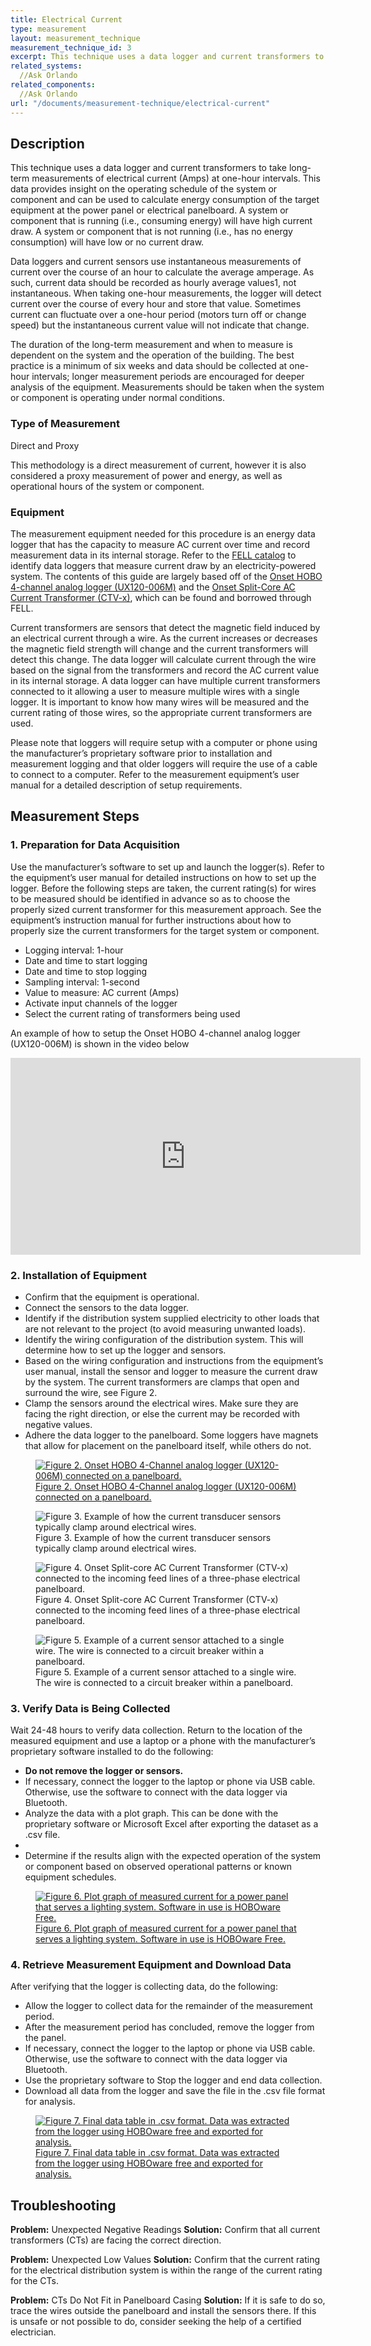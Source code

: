 ```yaml
---
title: Electrical Current
type: measurement
layout: measurement_technique
measurement_technique_id: 3
excerpt: This technique uses a data logger and current transformers to take long-term measurements of electrical current (Amps) at one-hour intervals.
related_systems:
  //Ask Orlando
related_components:
  //Ask Orlando
url: "/documents/measurement-technique/electrical-current"
---
```


## Description

This technique uses a data logger and current transformers to take long-term measurements of electrical current (Amps) at one-hour intervals. This data provides insight on the operating schedule of the system or component and can be used to calculate energy consumption of the target equipment at the power panel or electrical panelboard. A system or component that is running (i.e., consuming energy) will have high current draw. A system or component that is not running (i.e., has no energy consumption) will have low or no current draw.  

Data loggers and current sensors use instantaneous measurements of current over the course of an hour to calculate the average amperage. As such, current data should be recorded as hourly average values1, not instantaneous. When taking one-hour measurements, the logger will detect current over the course of every hour and store that value. Sometimes current can fluctuate over a one-hour period (motors turn off or change speed) but the instantaneous current value will not indicate that change.  

The duration of the long-term measurement and when to measure is dependent on the system and the operation of the building. The best practice is a minimum of six weeks and data should be collected at one-hour intervals; longer measurement periods are encouraged for deeper analysis of the equipment. Measurements should be taken when the system or component is operating under normal conditions.

### Type of Measurement

Direct and Proxy

This methodology is a direct measurement of current, however it is also considered a proxy measurement of power and energy, as well as operational hours of the system or component.

### Equipment

The measurement equipment needed for this procedure is an energy data logger that has the capacity to measure AC current over time and record measurement data in its internal storage. Refer to the [FELL catalog](https://nycenergytools.com/equipment/?_measurement_type=energy&_equipment_type=logger) to identify data loggers that measure current draw by an electricity-powered system. The contents of this guide are largely based off of the [Onset HOBO 4-channel analog logger (UX120-006M)](https://nycenergytools.com/equipment/4-channel-analog-data-logger/) and the [Onset Split-Core AC Current Transformer (CTV-x)](https://nycenergytools.com/equipment/?_search_equipment=split%20core), which can be found and borrowed through FELL. 

Current transformers are sensors that detect the magnetic field induced by an electrical current through a wire. As the current increases or decreases the magnetic field strength will change and the current transformers will detect this change. The data logger will calculate current through the wire based on the signal from the transformers and record the AC current value in its internal storage. A data logger can have multiple current transformers connected to it allowing a user to measure multiple wires with a single logger. It is important to know how many wires will be measured and the current rating of those wires, so the appropriate current transformers are used.  

Please note that loggers will require setup with a computer or phone using the manufacturer’s proprietary software prior to installation and measurement logging and that older loggers will require the use of a cable to connect to a computer. Refer to the measurement equipment’s user manual for a detailed description of setup requirements.  

## Measurement Steps

### 1. Preparation for Data Acquisition

Use the manufacturer’s software to set up and launch the logger(s). Refer to the equipment’s user manual for detailed instructions on how to set up the logger. Before the following steps are taken, the current rating(s) for wires to be measured should be identified in advance so as to choose the properly sized current transformer for this measurement approach. See the equipment’s instruction manual for further instructions about how to properly size the current transformers for the target system or component.  

<ul>
  <li>Logging interval: 1-hour</li>
  <li>Date and time to start logging</li>
  <li>Date and time to stop logging</li>
  <li>Sampling interval: 1-second</li>
  <li>Value to measure: AC current (Amps)</li>
  <li>Activate input channels of the logger</li>
  <li>Select the current rating of transformers being used</li>
</ul>

An example of how to setup the Onset HOBO 4-channel analog logger (UX120-006M) is shown in the video below 

<iframe width="560" height="315" src="https://www.youtube.com/embed/fUjz0qj7GVM?si=tSIiXYE0bUuRB5LX" title="YouTube video player" frameborder="0" allow="accelerometer; autoplay; clipboard-write; encrypted-media; gyroscope; picture-in-picture; web-share" allowfullscreen></iframe>

### 2. Installation of Equipment

<ul>
  <li>Confirm that the equipment is operational.</li>
  <li>Connect the sensors to the data logger.</li> 
  <li>Identify if the distribution system supplied electricity to other loads that are not relevant to the project (to avoid measuring unwanted loads).</li>
  <li>Identify the wiring configuration of the distribution system. This will determine how to set up the logger and sensors.</li> 
  <li>Based on the wiring configuration and instructions from the equipment’s user manual, install the sensor and logger to measure the current draw by the system. The current transformers are clamps that open and surround the wire, see Figure 2.</li>
  <li>Clamp the sensors around the electrical wires. Make sure they are facing the right direction, or else the current may be recorded with negative values.</li>
  <li>Adhere the data logger to the panelboard. Some loggers have magnets that allow for placement on the panelboard itself, while others do not.</li>
</ul>

<a href="https://youtu.be/FWgM0-VSlEQ?si=rFLFwPDXpXN7iOLy">
<figure class="figure mb-3 mt-3">
  <img src="/images/measurement-technique/electrical_current/electrical_current_figure2.png" class="figure-img img-fluid rounded" alt="Figure 2. Onset HOBO 4-Channel analog logger (UX120-006M) connected on a panelboard.">
  <figcaption class="figure-caption text-left">Figure 2. Onset HOBO 4-Channel analog logger (UX120-006M) connected on a panelboard.</figcaption>
</figure>
</a>

<figure class="figure mb-3 mt-3">
  <img src="/images/measurement-technique/electrical_current/electrical_current_figure3.png" class="figure-img img-fluid rounded" alt="Figure 3. Example of how the current transducer sensors typically clamp around electrical wires.">
  <figcaption class="figure-caption text-left">Figure 3. Example of how the current transducer sensors typically clamp around electrical wires.</figcaption>
</figure>

<figure class="figure mb-3 mt-3">
  <img src="/images/measurement-technique/electrical_current/electrical_current_figure4.png" class="figure-img img-fluid rounded" alt="Figure 4. Onset Split-core AC Current Transformer (CTV-x) connected to the incoming feed lines of a three-phase electrical panelboard.">
  <figcaption class="figure-caption text-left">Figure 4. Onset Split-core AC Current Transformer (CTV-x) connected to the incoming feed lines of a three-phase electrical panelboard.</figcaption>
</figure>

<figure class="figure mb-3 mt-3">
  <img src="/images/measurement-technique/electrical_current/electrical_current_figure5.png" class="figure-img img-fluid rounded" alt="Figure 5. Example of a current sensor attached to a single wire. The wire is connected to a circuit breaker within a panelboard. ">
  <figcaption class="figure-caption text-left">Figure 5. Example of a current sensor attached to a single wire. The wire is connected to a circuit breaker within a panelboard.</figcaption>
</figure>

### 3. Verify Data is Being Collected

Wait 24-48 hours to verify data collection. Return to the location of the measured equipment and use a laptop or a phone with the manufacturer’s proprietary software installed to do the following:

<ul>
  <li><strong>Do not remove the logger or sensors.</strong></li>
  <li>If necessary, connect the logger to the laptop or phone via USB cable. Otherwise, use the software to connect with the data logger via Bluetooth.</li>
  <li>Analyze the data with a plot graph. This can be done with the proprietary software or Microsoft Excel after exporting the dataset as a .csv file.<li>
  <li>Determine if the results align with the expected operation of the system or component based on observed operational patterns or known equipment schedules.</li>
</ul>

<a href="https://youtu.be/KyLO5ARQbuA?si=r91vAKoqICA1lKNQ">
<figure class="figure mb-3 mt-3">
  <img src="/images/measurement-technique/electrical_current/electrical_current_figure6.png" class="figure-img img-fluid rounded" alt="Figure 6. Plot graph of measured current for a power panel that serves a lighting system. Software in use is HOBOware Free.">
  <figcaption class="figure-caption text-left">Figure 6. Plot graph of measured current for a power panel that serves a lighting system. Software in use is HOBOware Free.</figcaption>
</figure>
</a>

### 4. Retrieve Measurement Equipment and Download Data

After verifying that the logger is collecting data, do the following: 

<ul>
  <li>Allow the logger to collect data for the remainder of the measurement period.</li>
  <li>After the measurement period has concluded, remove the logger from the panel.</li>
  <li>If necessary, connect the logger to the laptop or phone via USB cable. Otherwise, use the software to connect with the data logger via Bluetooth.</li>
  <li>Use the proprietary software to Stop the logger and end data collection.</li>   
  <li>Download all data from the logger and save the file in the .csv file format for analysis.</li>
</ul>

<a href="https://youtu.be/47hqmeOh5X4?si=RSfef24Fo98Co7hS">
<figure class="figure mb-3 mt-3">
  <img src="/images/measurement-technique/electrical_current/electrical_current_figure7.png" class="figure-img img-fluid rounded" alt="Figure 7. Final data table in .csv format. Data was extracted from the logger using HOBOware free and exported for analysis.">
  <figcaption class="figure-caption text-left">Figure 7. Final data table in .csv format. Data was extracted from the logger using HOBOware free and exported for analysis.</figcaption>
</figure>
</a>

## Troubleshooting

<strong>Problem:</strong> Unexpected Negative Readings 
<strong>Solution:</strong> Confirm that all current transformers (CTs) are facing the correct direction. 

<strong>Problem:</strong> Unexpected Low Values 
<strong>Solution:</strong> Confirm that the current rating for the electrical distribution system is within the range of the current rating for the CTs. 

<strong>Problem:</strong> CTs Do Not Fit in Panelboard Casing 
<strong>Solution:</strong> If it is safe to do so, trace the wires outside the panelboard and install the sensors there. If this is unsafe or not possible to do, consider seeking the help of a certified electrician. 

